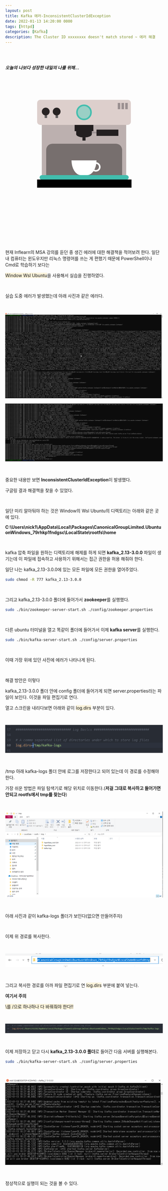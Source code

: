 ```yaml
---
layout: post
title: Kafka 에러-InconsistentClusterIdException
date: 2022-01-13 14:20:00 0000
tags: [httpd]
categories: [Kafka]
description: The Cluster ID xxxxxxxx doesn't match stored ~ 에러 해결
---
```


<br><br>

_**오늘의 나보다 성장한 내일의 나를 위해...**_

<br>

<br><br>

<style>
.containercoffee {
  width: 300px;
  height: 280px;
  position: relative;
  top: calc(50% - 140px);
  left: calc(50% - 150px);
}
.coffee-header {
  width: 100%;
  height: 80px;
  position: absolute;
  top: 0;
  left: 0;
  background-color: #ddcfcc;
  border-radius: 10px;
}
.coffee-header__buttons {
  width: 25px;
  height: 25px;
  position: absolute;
  top: 25px;
  background-color: #282323;
  border-radius: 50%;
}
.coffee-header__buttons::after {
  content: "";
  width: 8px;
  height: 8px;
  position: absolute;
  bottom: -8px;
  left: calc(50% - 4px);
  background-color: #615e5e;
}
.coffee-header__button-one {
  left: 15px;
}
.coffee-header__button-two {
  left: 50px;
}
.coffee-header__display {
  width: 50px;
  height: 50px;
  position: absolute;
  top: calc(50% - 25px);
  left: calc(50% - 25px);
  border-radius: 50%;
  background-color: #9acfc5;
  border: 5px solid #43beae;
  box-sizing: border-box;
}
.coffee-header__details {
  width: 8px;
  height: 20px;
  position: absolute;
  top: 10px;
  right: 10px;
  background-color: #9b9091;
  box-shadow: -12px 0 0 #9b9091, -24px 0 0 #9b9091;
}
.coffee-medium {
  width: 90%;
  height: 160px;
  position: absolute;
  top: 80px;
  left: calc(50% - 45%);
  background-color: #bcb0af;
}
.coffee-medium:before {
  content: "";
  width: 90%;
  height: 100px;
  background-color: #776f6e;
  position: absolute;
  bottom: 0;
  left: calc(50% - 45%);
  border-radius: 20px 20px 0 0;
}
.coffe-medium__exit {
  width: 60px;
  height: 20px;
  position: absolute;
  top: 0;
  left: calc(50% - 30px);
  background-color: #231f20;
}
.coffe-medium__exit::before {
  content: "";
  width: 50px;
  height: 20px;
  border-radius: 0 0 50% 50%;
  position: absolute;
  bottom: -20px;
  left: calc(50% - 25px);
  background-color: #231f20;
}
.coffe-medium__exit::after {
  content: "";
  width: 10px;
  height: 10px;
  position: absolute;
  bottom: -30px;
  left: calc(50% - 5px);
  background-color: #231f20;
}
.coffee-medium__arm {
  width: 70px;
  height: 20px;
  position: absolute;
  top: 15px;
  right: 25px;
  background-color: #231f20;
}
.coffee-medium__arm::before {
  content: "";
  width: 15px;
  height: 5px;
  position: absolute;
  top: 7px;
  left: -15px;
  background-color: #9e9495;
}
.coffee-medium__cup {
  width: 80px;
  height: 47px;
  position: absolute;
  bottom: 0;
  left: calc(50% - 40px);
  background-color: #FFF;
  border-radius: 0 0 70px 70px / 0 0 110px 110px;
}
.coffee-medium__cup::after {
  content: "";
  width: 20px;
  height: 20px;
  position: absolute;
  top: 6px;
  right: -13px;
  border: 5px solid #FFF;
  border-radius: 50%;
}
@keyframes liquid {
  0% {
    height: 0px;  
    opacity: 1;
  }
  5% {
    height: 0px;  
    opacity: 1;
  }
  20% {
    height: 62px;  
    opacity: 1;
  }
  95% {
    height: 62px;
    opacity: 1;
  }
  100% {
    height: 62px;
    opacity: 0;
  }
}
.coffee-medium__liquid {
  width: 6px;
  height: 63px;
  opacity: 0;
  position: absolute;
  top: 50px;
  left: calc(50% - 3px);
  background-color: #74372b;
  animation: liquid 4s 4s linear infinite;
}
.coffee-medium__smoke {
  width: 8px;
  height: 20px;
  position: absolute;  
  border-radius: 5px;
  background-color: #b3aeae;
}
@keyframes smokeOne {
  0% {
    bottom: 20px;
    opacity: 0;
  }
  40% {
    bottom: 50px;
    opacity: .5;
  }
  80% {
    bottom: 80px;
    opacity: .3;
  }
  100% {
    bottom: 80px;
    opacity: 0;
  }
}
@keyframes smokeTwo {
  0% {
    bottom: 40px;
    opacity: 0;
  }
  40% {
    bottom: 70px;
    opacity: .5;
  }
  80% {
    bottom: 80px;
    opacity: .3;
  }
  100% {
    bottom: 80px;
    opacity: 0;
  }
}
.coffee-medium__smoke-one {
  opacity: 0;
  bottom: 50px;
  left: 102px;
  animation: smokeOne 3s 4s linear infinite;
}
.coffee-medium__smoke-two {
  opacity: 0;
  bottom: 70px;
  left: 118px;
  animation: smokeTwo 3s 5s linear infinite;
}
.coffee-medium__smoke-three {
  opacity: 0;
  bottom: 65px;
  right: 118px;
  animation: smokeTwo 3s 6s linear infinite;
}
.coffee-medium__smoke-for {
  opacity: 0;
  bottom: 50px;
  right: 102px;
  animation: smokeOne 3s 5s linear infinite;
}
.coffee-footer {
  width: 95%;
  height: 15px;
  position: absolute;
  bottom: 25px;
  left: calc(50% - 47.5%);
  background-color: #41bdad;
  border-radius: 10px;
}
.coffee-footer::after {
  content: "";
  width: 106%;
  height: 26px;
  position: absolute;
  bottom: -25px;
  left: -8px;
  background-color: #000;
}
</style>

<div class="containercoffee">
    <div class="coffee-header">
      <div class="coffee-header__buttons coffee-header__button-one"></div>
      <div class="coffee-header__buttons coffee-header__button-two"></div>
      <div class="coffee-header__display"></div>
      <div class="coffee-header__details"></div>
    </div>
    <div class="coffee-medium">
      <div class="coffe-medium__exit"></div>
      <div class="coffee-medium__arm"></div>
      <div class="coffee-medium__liquid"></div>
      <div class="coffee-medium__smoke coffee-medium__smoke-one"></div>
      <div class="coffee-medium__smoke coffee-medium__smoke-two"></div>
      <div class="coffee-medium__smoke coffee-medium__smoke-three"></div>
      <div class="coffee-medium__smoke coffee-medium__smoke-for"></div>
      <div class="coffee-medium__cup"></div>
    </div>
    <div class="coffee-footer"></div>
</div>

<br><br><br><br><br><br><br><br>

<br>

현재 Inflearn의 MSA 강의를 듣던 중 생긴 에러에 대한 해결책을 적어보려 한다.
일단 내 컴퓨터는 윈도우지만 리눅스 명령어를 쓰는 게 편했기 때문에 PowerShell이나 Cmd로 학습하기 보다는

<span style="background: rgb(251,243,219)">Window Wsl Ubuntu</span>을 사용해서 실습을 진행하였다.

<br>

실습 도중 에러가 발생했는데 아래 사진과 같은 에러다.

<br>

![](/images/Interview/post16/2022-01-13-18-33-01.png?style=centerme)

![](/images/Interview/post16/2022-01-13-18-33-11.png?style=centerme)

<br>

중요한 내용만 보면 **InconsistentClusterIdException**이 발생했다.

구글링 결과 해결책을 찾을 수 있었다.

<br>

일단 미리 알아둬야 하는 것은 Window의 Wsl Ubuntu의 디렉토리는 아래와 같은 곳에 있다.

**C:\Users\nick1\AppData\Local\Packages\CanonicalGroupLimited.UbuntuonWindows_79rhkp1fndgsc\LocalState\rootfs\home**

<br>

kafka 압축 파일을 원하는 디렉토리에 해제를 하게 되면 **kafka_2.13-3.0.0** 파일이 생기는데 이 파일에 접속하고 사용하기 위해서는 접근 권한을 허용 해줘야 한다.

일단 나는 kafka_2.13-3.0.0에 있는 모든 파일에 모든 권한을 열어주었다.

```bash
sudo chmod -R 777 kafka_2.13-3.0.0
```

<br>

그리고 kafka_2.13-3.0.0 폴더에 들어가서 **zookeeper**를 실행했다.

```bash
sudo ./bin/zookeeper-server-start.sh ./config/zookeeper.properties
```

<br>

다른 ubuntu 터미널을 열고 똑같이 폴더에 들어가서 이제 **kafka server**를 실행한다.

```bash
sudo ./bin/kafka-server-start.sh ./config/server.properties
```

<br>

이때 가장 위에 있던 사진에 에러가 나타나게 된다.

<br>

해결 방안은 이렇다

kafka_2.13-3.0.0 폴더 안에 config 폴더에 들어가게 되면 server.properties라는 파일이 보인다. 이것을 파일 편집기로 연다.

열고 스크린을 내리다보면 아래와 같이 <span style="background: rgb(251,243,219)">log.dirs</span> 부분이 있다.

<br>

![](../images/Interview/post16/2022-01-13-18-40-31.png?style=centerme)

<br>

/tmp 아래 kafka-logs 폴더 안에 로그를 저장한다고 되어 있는데 이 경로를 수정해야 한다.

가장 쉬운 방법은 파일 탐색기로 해당 위치로 이동한다.(**저걸 그대로 복사하고 들어가면 안되고 rootfs에서 tmp를 찾는다**)

<br>

![](../images/Interview/post16/2022-01-13-18-42-00.png?style=centerme)

<br>

아래 사진과 같이 kafka-logs 폴더가 보인다(없으면 만들어주자)

<br>

이제 위 경로를 복사한다.

<br>

![](/images/Interview/post16/2022-01-13-18-42-57.png?style=centerme)

<br>

그리고 복사한 경로를 아까 파일 편집기로 연 <span style="background: rgb(251,243,219)">log.dirs</span> 부분에 붙여 넣는다.

**여기서 주의**

<span style="background: rgb(251,243,219)">\를 /으로 하나하나 다 바꿔줘야 한다!!</span>

<br>

![](/images/Interview/post16/2022-01-13-18-44-10.png?style=centerme)

<br>

이제 저장하고 닫고 다시 **kafka_2.13-3.0.0 폴더**로 들어간 다음 서버를 실행해본다.

```bash
sudo ./bin/kafka-server-start.sh ./config/server.properties
```

<br>

![](/images/Interview/post16/2022-01-13-18-45-11.png?style=centerme)

<br>

정상적으로 실행이 되는 것을 볼 수 있다.
